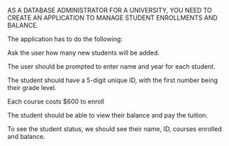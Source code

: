 AS A DATABASE ADMINISTRATOR FOR A UNIVERSITY, YOU NEED TO CREATE AN APPLICATION TO MANAGE STUDENT ENROLLMENTS AND BALANCE.

The application has to do the following:

Ask the user how many new students will be added.

The user should be prompted to enter name and year for each student.

The student should have a 5-digit unique ID, with the first number being their grade level.

Each course costs $600 to enroll

The student should be able to view their balance and pay the tuition.

To see the student status, we should see their name, ID, courses enrolled and balance.

